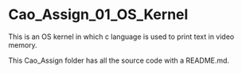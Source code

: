 # Cao_Assign_01_OS_Kernel
This is an OS kernel in which c language is used to print text in video memory.

This Cao_Assign folder has all the source code with a README.md.
